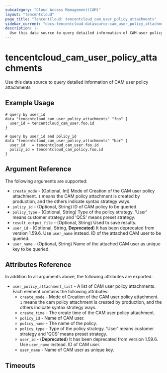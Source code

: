 ```yaml
---
subcategory: "Cloud Access Management(CAM)"
layout: "tencentcloud"
page_title: "TencentCloud: tencentcloud_cam_user_policy_attachments"
sidebar_current: "docs-tencentcloud-datasource-cam_user_policy_attachments"
description: |-
  Use this data source to query detailed information of CAM user policy attachments
---
```


# tencentcloud_cam_user_policy_attachments

Use this data source to query detailed information of CAM user policy attachments

## Example Usage

```hcl
# query by user_id
data "tencentcloud_cam_user_policy_attachments" "foo" {
  user_id = tencentcloud_cam_user.foo.id
}

# query by user_id and policy_id
data "tencentcloud_cam_user_policy_attachments" "bar" {
  user_id   = tencentcloud_cam_user.foo.id
  policy_id = tencentcloud_cam_policy.foo.id
}
```

## Argument Reference

The following arguments are supported:

* `create_mode` - (Optional, Int) Mode of Creation of the CAM user policy attachment. `1` means the CAM policy attachment is created by production, and the others indicate syntax strategy ways.
* `policy_id` - (Optional, String) ID of CAM policy to be queried.
* `policy_type` - (Optional, String) Type of the policy strategy. 'User' means customer strategy and 'QCS' means preset strategy.
* `result_output_file` - (Optional, String) Used to save results.
* `user_id` - (Optional, String, **Deprecated**) It has been deprecated from version 1.59.6. Use `user_name` instead. ID of the attached CAM user to be queried.
* `user_name` - (Optional, String) Name of the attached CAM user as unique key to be queried.

## Attributes Reference

In addition to all arguments above, the following attributes are exported:

* `user_policy_attachment_list` - A list of CAM user policy attachments. Each element contains the following attributes:
  * `create_mode` - Mode of Creation of the CAM user policy attachment. `1` means the cam policy attachment is created by production, and the others indicate syntax strategy ways.
  * `create_time` - The create time of the CAM user policy attachment.
  * `policy_id` - Name of CAM user.
  * `policy_name` - The name of the policy.
  * `policy_type` - Type of the policy strategy. 'User' means customer strategy and 'QCS' means preset strategy.
  * `user_id` - (**Deprecated**) It has been deprecated from version 1.59.6. Use `user_name` instead. ID of CAM user.
  * `user_name` - Name of CAM user as unique key.


## Timeouts

<no value>


